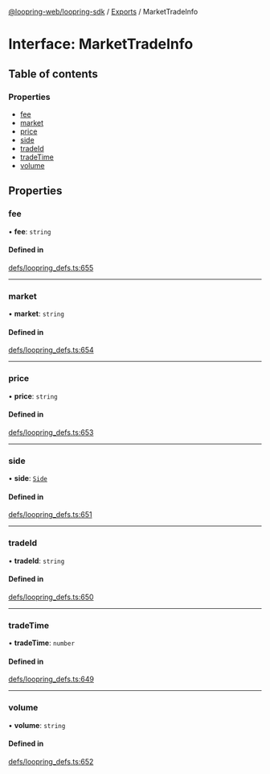 [@loopring-web/loopring-sdk](../README.md) / [Exports](../modules.md) / MarketTradeInfo

# Interface: MarketTradeInfo

## Table of contents

### Properties

- [fee](MarketTradeInfo.md#fee)
- [market](MarketTradeInfo.md#market)
- [price](MarketTradeInfo.md#price)
- [side](MarketTradeInfo.md#side)
- [tradeId](MarketTradeInfo.md#tradeid)
- [tradeTime](MarketTradeInfo.md#tradetime)
- [volume](MarketTradeInfo.md#volume)

## Properties

### fee

• **fee**: `string`

#### Defined in

[defs/loopring_defs.ts:655](https://github.com/Loopring/loopring_sdk/blob/edf273a/src/defs/loopring_defs.ts#L655)

___

### market

• **market**: `string`

#### Defined in

[defs/loopring_defs.ts:654](https://github.com/Loopring/loopring_sdk/blob/edf273a/src/defs/loopring_defs.ts#L654)

___

### price

• **price**: `string`

#### Defined in

[defs/loopring_defs.ts:653](https://github.com/Loopring/loopring_sdk/blob/edf273a/src/defs/loopring_defs.ts#L653)

___

### side

• **side**: [`Side`](../enums/Side.md)

#### Defined in

[defs/loopring_defs.ts:651](https://github.com/Loopring/loopring_sdk/blob/edf273a/src/defs/loopring_defs.ts#L651)

___

### tradeId

• **tradeId**: `string`

#### Defined in

[defs/loopring_defs.ts:650](https://github.com/Loopring/loopring_sdk/blob/edf273a/src/defs/loopring_defs.ts#L650)

___

### tradeTime

• **tradeTime**: `number`

#### Defined in

[defs/loopring_defs.ts:649](https://github.com/Loopring/loopring_sdk/blob/edf273a/src/defs/loopring_defs.ts#L649)

___

### volume

• **volume**: `string`

#### Defined in

[defs/loopring_defs.ts:652](https://github.com/Loopring/loopring_sdk/blob/edf273a/src/defs/loopring_defs.ts#L652)
